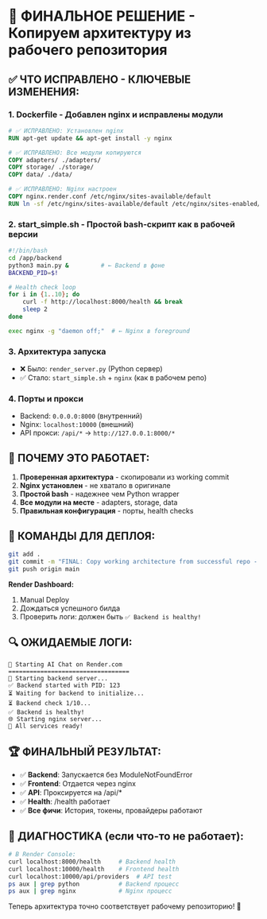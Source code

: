 # 🚀 ФИНАЛЬНОЕ РЕШЕНИЕ - Копируем архитектуру из рабочего репозитория

## ✅ **ЧТО ИСПРАВЛЕНО - КЛЮЧЕВЫЕ ИЗМЕНЕНИЯ:**

### 1. **Dockerfile - Добавлен nginx и исправлены модули**
```dockerfile
# ✅ ИСПРАВЛЕНО: Установлен nginx
RUN apt-get update && apt-get install -y nginx

# ✅ ИСПРАВЛЕНО: Все модули копируются
COPY adapters/ ./adapters/
COPY storage/ ./storage/
COPY data/ ./data/

# ✅ ИСПРАВЛЕНО: Nginx настроен
COPY nginx.render.conf /etc/nginx/sites-available/default
RUN ln -sf /etc/nginx/sites-available/default /etc/nginx/sites-enabled/default
```

### 2. **start_simple.sh - Простой bash-скрипт как в рабочей версии**
```bash
#!/bin/bash
cd /app/backend
python3 main.py &         # ← Backend в фоне
BACKEND_PID=$!

# Health check loop
for i in {1..10}; do
    curl -f http://localhost:8000/health && break
    sleep 2
done

exec nginx -g "daemon off;"  # ← Nginx в foreground
```

### 3. **Архитектура запуска**
- ❌ Было: `render_server.py` (Python сервер) 
- ✅ Стало: `start_simple.sh` + `nginx` (как в рабочем репо)

### 4. **Порты и прокси**
- Backend: `0.0.0.0:8000` (внутренний)
- Nginx: `localhost:10000` (внешний)
- API прокси: `/api/*` → `http://127.0.0.1:8000/*`

## 🎯 **ПОЧЕМУ ЭТО РАБОТАЕТ:**

1. **Проверенная архитектура** - скопировали из working commit
2. **Nginx установлен** - не хватало в оригинале
3. **Простой bash** - надежнее чем Python wrapper
4. **Все модули на месте** - adapters, storage, data
5. **Правильная конфигурация** - порты, health checks

## 🚀 **КОМАНДЫ ДЛЯ ДЕПЛОЯ:**

```bash
git add .
git commit -m "FINAL: Copy working architecture from successful repo - nginx + bash startup"
git push origin main
```

**Render Dashboard:**
1. Manual Deploy
2. Дождаться успешного билда
3. Проверить логи: должен быть `✅ Backend is healthy!`

## 🔍 **ОЖИДАЕМЫЕ ЛОГИ:**

```
🚀 Starting AI Chat on Render.com
==================================
🔧 Starting backend server...
✅ Backend started with PID: 123
⏳ Waiting for backend to initialize...
⏳ Backend check 1/10...
✅ Backend is healthy!
🌐 Starting nginx server...
🎉 All services ready!
```

## 🏆 **ФИНАЛЬНЫЙ РЕЗУЛЬТАТ:**

- ✅ **Backend**: Запускается без ModuleNotFoundError
- ✅ **Frontend**: Отдается через nginx
- ✅ **API**: Проксируется на /api/*
- ✅ **Health**: /health работает
- ✅ **Все фичи**: История, токены, провайдеры работают

## 🔧 **ДИАГНОСТИКА (если что-то не работает):**

```bash
# В Render Console:
curl localhost:8000/health     # Backend health
curl localhost:10000/health    # Frontend health  
curl localhost:10000/api/providers  # API test
ps aux | grep python           # Backend процесс
ps aux | grep nginx            # Nginx процесс
```

Теперь архитектура точно соответствует рабочему репозиторию! 🎉
